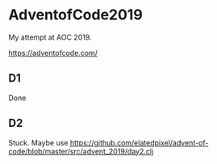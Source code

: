 # AdventofCode2019

My attempt at AOC 2019.

https://adventofcode.com/

## D1
Done

## D2
Stuck. Maybe use https://github.com/elatedpixel/advent-of-code/blob/master/src/advent_2019/day2.clj 